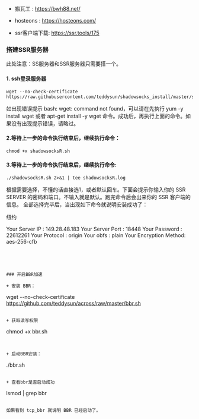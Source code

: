 + 搬瓦工 : https://bwh88.net/

+ hosteons : https://hosteons.com/



+ ssr客户端下载: https://ssr.tools/175



### 搭建SSR服务器
此处注意：SS服务器和SSR服务器只需要搭一个。

#### 1. ssh登录服务器

```
wget --no-check-certificate https://raw.githubusercontent.com/teddysun/shadowsocks_install/master/shadowsocksR.sh
```

如出现错误提示 bash: wget: command not found，可以请在先执行 yum -y install wget 或者 apt-get install -y wget 命令。成功后，再执行上面的命令。如果没有出现提示错误，请略过。


#### 2.等待上一步的命令执行结束后，继续执行命令：

```
chmod +x shadowsocksR.sh
```


#### 3.等待上一步的命令执行结束后，继续执行命令:

```
./shadowsocksR.sh 2>&1 | tee shadowsocksR.log
```

根据需要选择，不懂的话直接选1，或者默认回车。下面会提示你输入你的 SSR SERVER 的密码和端口。不输入就是默认。跑完命令后会出来你的 SSR 客户端的信息。
全部选择完毕后，当出现如下命令就说明安装成功了：


纽约

Your Server IP        :  149.28.48.183
Your Server Port      :  18448
Your Password         :  22612261
Your Protocol         :  origin
Your obfs             :  plain
Your Encryption Method:  aes-256-cfb

```




### 开启BBR加速

+ 安装 BBR：

```
wget --no-check-certificate https://github.com/teddysun/across/raw/master/bbr.sh
```

+ 获取读写权限

```
chmod +x bbr.sh
```


+ 启动BBR安装：

```
./bbr.sh
```

+ 查看bbr是否启动成功

```
lsmod | grep bbr
```

如果看到 tcp_bbr 就说明 BBR 已经启动了。

